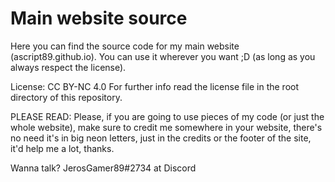 # Main website source
Here you can find the source code for my main website (ascript89.github.io).
You can use it wherever you want ;D (as long as you always respect the license).

License: CC BY-NC 4.0
For further info read the license file in the root directory of this repository.

PLEASE READ:
Please, if you are going to use pieces of my code (or just the whole website),
make sure to credit me somewhere in your website, there's no need it's in big
neon letters, just in the credits or the footer of the site, it'd help me a lot,
thanks.

Wanna talk? JerosGamer89#2734 at Discord
